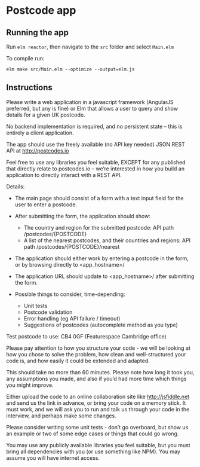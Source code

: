 # Postcode app

## Running the app

Run `elm reactor`, then navigate to the `src` folder and select `Main.elm`

To compile run:

`elm make src/Main.elm --optimize --output=elm.js`

## Instructions

Please write a web application in a javascript framework (AngularJS preferred, but any is fine) or Elm that
allows a user to query and show details for a given UK postcode.

No backend implementation is required, and no persistent state – this is entirely a client application.

The app should use the freely available (no API key needed) JSON REST API at http://postcodes.io

Feel free to use any libraries you feel suitable, EXCEPT for any published that directly relate to postcodes.io –
we’re interested in how you build an application to directly interact with a REST API.

Details:

* The main page should consist of a form with a text input field for the user to enter a postcode.
* After submitting the form, the application should show:
    * The country and region for the submitted postcode: API path /postcodes/{POSTCODE}
    * A list of the nearest postcodes, and their countries and regions: API path
/postcodes/{POSTCODE}/nearest

* The application should either work by entering a postcode in the form, or by browsing directly to
<app_hostname>/<postcode>
* The application URL should update to <app_hostname>/<postcode> after submitting the form.
* Possible things to consider, time-depending:
    * Unit tests
    * Postcode validation
    * Error handling (eg API failure / timeout)
    * Suggestions of postcodes (autocomplete method as you type)

Test postcode to use: CB4 0GF (Featurespace Cambridge office)

Please pay attention to how you structure your code - we will be looking at how you chose to solve the problem, how clean and well-structured your code is, and how easily it could be extended and adapted.

This should take no more than 60 minutes. Please note how long it took you, any assumptions you made, and also if you’d had more time which things you might improve.

Either upload the code to an online collaboration site like http://jsfiddle.net and send us the link in advance, or bring your code on a memory stick. It must work, and we will ask you to run and talk us through your code in the interview, and perhaps make some changes.

Please consider writing some unit tests - don’t go overboard, but show us an example or two of some edge
cases or things that could go wrong.

You may use any publicly available libraries you feel suitable, but you must bring all dependencies with you
(or use something like NPM). You may assume you will have internet access.